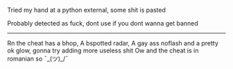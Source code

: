 Tried my hand at a python external, some shit is pasted


Probably detected as fuck, dont use if you dont wanna get banned


-----------------------------------------------------------------------------------------------------------------------------------------------------------------------------------
Rn the cheat has a bhop, A bspotted radar, A gay ass noflash and a pretty ok glow, gonna try adding more useless shit 
Ow and the cheat is in romanian so ¯\_(ツ)_/¯

